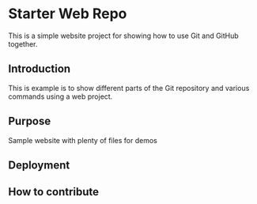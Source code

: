 # Starter Web Repo

This is a simple website project for showing how to use Git and GitHub together.

## Introduction

This is example is to show different parts of the Git repository and various commands using a web project.

## Purpose

Sample website with plenty of files for demos

## Deployment

## How to contribute